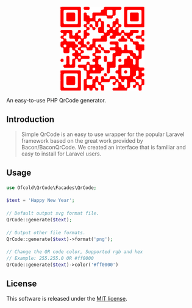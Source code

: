 <p align="center">
	<img src="qr.png" width="220" height="220">
</p>

An easy-to-use PHP QrCode generator.

## Introduction

> Simple QrCode is an easy to use wrapper for the popular Laravel framework based on the great work provided by Bacon/BaconQrCode. We created an interface that is familiar and easy to install for Laravel users.


## Usage

```php
use Ofcold\QrCode\Facades\QrCode;

$text = 'Happy New Year';

// Default output svg format file.
QrCode::generate($text);

// Output other file formats.
QrCode::generate($text)->format('png');

// Change the QR code color, Supported rgb and hex
// Example: 255.255.0 OR #ff0000
QrCode::generate($text)->color('#ff0000')

```

## License

This software is released under the [MIT license](https://opensource.org/licenses/MIT).

